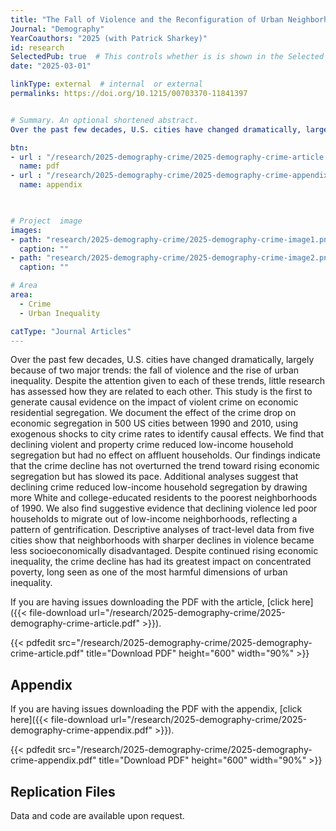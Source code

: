 ```yaml
---
title: "The Fall of Violence and the Reconfiguration of Urban Neighborhoods"
Journal: "Demography"
YearCoauthors: "2025 (with Patrick Sharkey)"
id: research
SelectedPub: true  # This controls whether is is shown in the Selected Publications section of the home page
date: "2025-03-01"

linkType: external  # internal  or external
permalinks: https://doi.org/10.1215/00703370-11841397


# Summary. An optional shortened abstract.
Over the past few decades, U.S. cities have changed dramatically, largely because of two major trends: the fall of violence and the rise of urban inequality. Despite the attention given to each of these trends, little research has assessed how they are related to each other. This study is the first to generate causal evidence on the impact of violent crime on economic residential segregation. We document the effect of the crime drop on economic segregation in 500 US cities between 1990 and 2010, using exogenous shocks to city crime rates to identify causal effects. We find that declining violent and property crime reduced low-income household segregation but had no effect on affluent households. Our findings indicate that the crime decline has not overturned the trend toward rising economic segregation but has slowed its pace. Additional analyses suggest that declining crime reduced low-income household segregation by drawing more White and college-educated residents to the poorest neighborhoods of 1990. We also find suggestive evidence that declining violence led poor households to migrate out of low-income neighborhoods, reflecting a pattern of gentrification. Descriptive analyses of tract-level data from five cities show that neighborhoods with sharper declines in violence became less socioeconomically disadvantaged. Despite continued rising economic inequality, the crime decline has had its greatest impact on concentrated poverty, long seen as one of the most harmful dimensions of urban inequality.

btn:
- url : "/research/2025-demography-crime/2025-demography-crime-article.pdf" 
  name: pdf
- url : "/research/2025-demography-crime/2025-demography-crime-appendix.pdf" 
  name: appendix


  
# Project  image 
images:
- path: "research/2025-demography-crime/2025-demography-crime-image1.png"
  caption: ""
- path: "research/2025-demography-crime/2025-demography-crime-image2.png"
  caption: ""  

# Area
area: 
  - Crime
  - Urban Inequality

catType: "Journal Articles"
---
```

Over the past few decades, U.S. cities have changed dramatically, largely because of two major trends: the fall of violence and the rise of urban inequality. Despite the attention given to each of these trends, little research has assessed how they are related to each other. This study is the first to generate causal evidence on the impact of violent crime on economic residential segregation. We document the effect of the crime drop on economic segregation in 500 US cities between 1990 and 2010, using exogenous shocks to city crime rates to identify causal effects. We find that declining violent and property crime reduced low-income household segregation but had no effect on affluent households. Our findings indicate that the crime decline has not overturned the trend toward rising economic segregation but has slowed its pace. Additional analyses suggest that declining crime reduced low-income household segregation by drawing more White and college-educated residents to the poorest neighborhoods of 1990. We also find suggestive evidence that declining violence led poor households to migrate out of low-income neighborhoods, reflecting a pattern of gentrification. Descriptive analyses of tract-level data from five cities show that neighborhoods with sharper declines in violence became less socioeconomically disadvantaged. Despite continued rising economic inequality, the crime decline has had its greatest impact on concentrated poverty, long seen as one of the most harmful dimensions of urban inequality.


If you are having issues downloading the PDF with the article, [click here]({{< file-download url="/research/2025-demography-crime/2025-demography-crime-article.pdf" >}}).

{{< pdfedit src="/research/2025-demography-crime/2025-demography-crime-article.pdf" title="Download PDF" height="600" width="90%" >}}

## Appendix

If you are having issues downloading the PDF with the appendix, [click here]({{< file-download url="/research/2025-demography-crime/2025-demography-crime-appendix.pdf" >}}).

{{< pdfedit src="/research/2025-demography-crime/2025-demography-crime-appendix.pdf" title="Download PDF" height="600" width="90%" >}}

## Replication Files

Data and code are available upon request.



